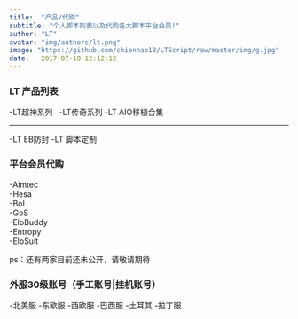 ```yaml
---
title:  "产品/代购"
subtitle: "个人脚本列表以及代购各大脚本平台会员!"
author: "LT"
avatar: "img/authors/lt.png"
image: "https://github.com/chienhao10/LTScript/raw/master/img/g.jpg"
date:   2017-07-10 12:12:12
---
```


### LT 产品列表
-LT超神系列  
-LT传奇系列
-LT AIO移植合集

---------------
-LT EB防封
-LT 脚本定制

### 平台会员代购
-Aimtec  
-Hesa  
-BoL  
-GoS  
-EloBuddy  
-Entropy  
-EloSuit  

ps：还有两家目前还未公开，请敬请期待

### 外服30级账号（手工账号|挂机账号）
-北美服
-东欧服
-西欧服
-巴西服
-土耳其
-拉丁服
